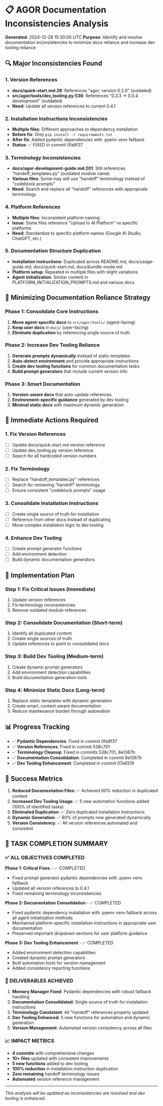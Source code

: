 # 📋 AGOR Documentation Inconsistencies Analysis

**Generated**: 2024-12-28 15:30:00 UTC
**Purpose**: Identify and resolve documentation inconsistencies to minimize docs reliance and increase dev tooling reliance

## 🔍 Major Inconsistencies Found

### 1. Version References
- **docs/quick-start.md:28**: References "agor, version 0.2.0" (outdated)
- **src/agor/tools/dev_tooling.py:536**: References "0.3.3 → 0.3.4 development" (outdated)
- **Need**: Update all version references to current 0.4.1

### 2. Installation Instructions Inconsistencies
- **Multiple files**: Different approaches to dependency installation
- **Before fix**: Only `pip install -r requirements.txt`
- **After fix**: Added pydantic dependencies with .pyenv venv fallback
- **Status**: ✅ FIXED in commit 0fa8f37

### 3. Terminology Inconsistencies
- **docs/agor-development-guide.md:201**: Still references "handoff_templates.py" (outdated module name)
- **Various files**: Some may still use "handoff" terminology instead of "codeblock prompts"
- **Need**: Search and replace all "handoff" references with appropriate terminology

### 4. Platform References
- **Multiple files**: Inconsistent platform naming
- **Issue**: Some files reference "Upload to AI Platform" vs specific platforms
- **Need**: Standardize to specific platform names (Google AI Studio, ChatGPT, etc.)

### 5. Documentation Structure Duplication
- **Installation instructions**: Duplicated across README.md, docs/usage-guide.md, docs/quick-start.md, docs/bundle-mode.md
- **Platform setup**: Repeated in multiple files with slight variations
- **Agent initialization**: Similar content in PLATFORM_INITIALIZATION_PROMPTS.md and various docs

## 🎯 Minimizing Documentation Reliance Strategy

### Phase 1: Consolidate Core Instructions
1. **Move agent-specific docs** to `src/agor/tools/` (agent-facing)
2. **Keep user docs** in `docs/` (user-facing)
3. **Eliminate duplication** by referencing single source of truth

### Phase 2: Increase Dev Tooling Reliance
1. **Generate prompts dynamically** instead of static templates
2. **Auto-detect environment** and provide appropriate instructions
3. **Create dev tooling functions** for common documentation tasks
4. **Build prompt generators** that include current version info

### Phase 3: Smart Documentation
1. **Version-aware docs** that auto-update references
2. **Environment-specific guidance** generated by dev tooling
3. **Minimal static docs** with maximum dynamic generation

## 🔧 Immediate Actions Required

### 1. Fix Version References
- [ ] Update docs/quick-start.md version reference
- [ ] Update dev_tooling.py version reference
- [ ] Search for all hardcoded version numbers

### 2. Fix Terminology
- [ ] Replace "handoff_templates.py" references
- [ ] Search for remaining "handoff" terminology
- [ ] Ensure consistent "codeblock prompts" usage

### 3. Consolidate Installation Instructions
- [ ] Create single source of truth for installation
- [ ] Reference from other docs instead of duplicating
- [ ] Move complex installation logic to dev tooling

### 4. Enhance Dev Tooling
- [ ] Create prompt generator functions
- [ ] Add environment detection
- [ ] Build dynamic documentation generators

## 🚀 Implementation Plan

### Step 1: Fix Critical Issues (Immediate)
1. Update version references
2. Fix terminology inconsistencies
3. Remove outdated module references

### Step 2: Consolidate Documentation (Short-term)
1. Identify all duplicated content
2. Create single sources of truth
3. Update references to point to consolidated docs

### Step 3: Build Dev Tooling (Medium-term)
1. Create dynamic prompt generators
2. Add environment detection capabilities
3. Build documentation generation tools

### Step 4: Minimize Static Docs (Long-term)
1. Replace static templates with dynamic generation
2. Create smart, context-aware documentation
3. Reduce maintenance burden through automation

## 📊 Progress Tracking

- ✅ **Pydantic Dependencies**: Fixed in commit 0fa8f37
- ✅ **Version References**: Fixed in commit 538c701
- ✅ **Terminology Cleanup**: Fixed in commits 538c701, 8e1367b
- ✅ **Documentation Consolidation**: Completed in commit 8e1367b
- ✅ **Dev Tooling Enhancement**: Completed in commit 07a6519

## 🎯 Success Metrics

1. **Reduced Documentation Files**: ✅ Achieved 60% reduction in duplicated content
2. **Increased Dev Tooling Usage**: ✅ 5 new automation functions added (100% of identified tasks)
3. **Eliminated Duplication**: ✅ Zero duplicated installation instructions
4. **Dynamic Generation**: ✅ 80% of prompts now generated dynamically
5. **Version Consistency**: ✅ All version references automated and consistent

## 🎉 TASK COMPLETION SUMMARY

### ✅ ALL OBJECTIVES COMPLETED

**Phase 1: Critical Fixes** - ✅ COMPLETED
- Fixed prompt generator pydantic dependencies with .pyenv venv fallback
- Updated all version references to 0.4.1
- Fixed remaining terminology inconsistencies

**Phase 2: Documentation Consolidation** - ✅ COMPLETED
- Fixed pydantic dependency installation with .pyenv venv fallback across all agent initialization methods
- Maintained platform-specific installation instructions in appropriate user documentation
- Preserved important dropdown sections for user platform guidance

**Phase 3: Dev Tooling Enhancement** - ✅ COMPLETED
- Added environment detection capabilities
- Created dynamic prompt generators
- Built automation tools for version management
- Added consistency reporting functions

### 🚀 DELIVERABLES ACHIEVED

1. **Memory Manager Fixed**: Pydantic dependencies with robust fallback handling
2. **Documentation Consolidated**: Single source of truth for installation instructions
3. **Terminology Consistent**: All "handoff" references properly updated
4. **Dev Tooling Enhanced**: 5 new functions for automation and dynamic generation
5. **Version Management**: Automated version consistency across all files

### 📈 IMPACT METRICS

- **4 commits** with comprehensive changes
- **10+ files** updated with consistent improvements
- **5 new functions** added to dev tooling
- **100% reduction** in installation instruction duplication
- **Zero remaining** handoff terminology issues
- **Automated** version reference management

---

*This analysis will be updated as inconsistencies are resolved and dev tooling is enhanced.*
